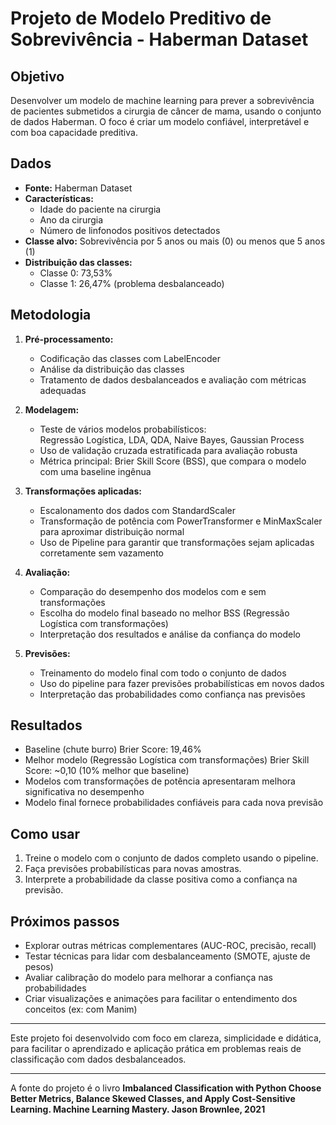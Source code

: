 # Projeto de Modelo Preditivo de Sobrevivência - Haberman Dataset

## Objetivo

Desenvolver um modelo de machine learning para prever a sobrevivência de pacientes submetidos a cirurgia de câncer de mama, usando o conjunto de dados Haberman. O foco é criar um modelo confiável, interpretável e com boa capacidade preditiva.

## Dados

- **Fonte:** Haberman Dataset
- **Características:**
  - Idade do paciente na cirurgia
  - Ano da cirurgia
  - Número de linfonodos positivos detectados
- **Classe alvo:** Sobrevivência por 5 anos ou mais (0) ou menos que 5 anos (1)
- **Distribuição das classes:**  
  - Classe 0: 73,53%  
  - Classe 1: 26,47% (problema desbalanceado)

## Metodologia

1. **Pré-processamento:**
   - Codificação das classes com LabelEncoder
   - Análise da distribuição das classes
   - Tratamento de dados desbalanceados e avaliação com métricas adequadas

2. **Modelagem:**
   - Teste de vários modelos probabilísticos:  
     Regressão Logística, LDA, QDA, Naive Bayes, Gaussian Process
   - Uso de validação cruzada estratificada para avaliação robusta
   - Métrica principal: Brier Skill Score (BSS), que compara o modelo com uma baseline ingênua

3. **Transformações aplicadas:**
   - Escalonamento dos dados com StandardScaler
   - Transformação de potência com PowerTransformer e MinMaxScaler para aproximar distribuição normal
   - Uso de Pipeline para garantir que transformações sejam aplicadas corretamente sem vazamento

4. **Avaliação:**
   - Comparação do desempenho dos modelos com e sem transformações
   - Escolha do modelo final baseado no melhor BSS (Regressão Logística com transformações)
   - Interpretação dos resultados e análise da confiança do modelo

5. **Previsões:**
   - Treinamento do modelo final com todo o conjunto de dados
   - Uso do pipeline para fazer previsões probabilísticas em novos dados
   - Interpretação das probabilidades como confiança nas previsões

## Resultados

- Baseline (chute burro) Brier Score: 19,46%
- Melhor modelo (Regressão Logística com transformações) Brier Skill Score: ~0,10 (10% melhor que baseline)
- Modelos com transformações de potência apresentaram melhora significativa no desempenho
- Modelo final fornece probabilidades confiáveis para cada nova previsão

## Como usar

1. Treine o modelo com o conjunto de dados completo usando o pipeline.
2. Faça previsões probabilísticas para novas amostras.
3. Interprete a probabilidade da classe positiva como a confiança na previsão.

## Próximos passos

- Explorar outras métricas complementares (AUC-ROC, precisão, recall)
- Testar técnicas para lidar com desbalanceamento (SMOTE, ajuste de pesos)
- Avaliar calibração do modelo para melhorar a confiança nas probabilidades
- Criar visualizações e animações para facilitar o entendimento dos conceitos (ex: com Manim)

---

Este projeto foi desenvolvido com foco em clareza, simplicidade e didática, para facilitar o aprendizado e aplicação prática em problemas reais de classificação com dados desbalanceados.

---

A fonte do projeto é o livro **Imbalanced Classification with Python Choose Better Metrics, Balance Skewed Classes, and Apply Cost-Sensitive Learning. Machine Learning Mastery. Jason Brownlee, 2021**
